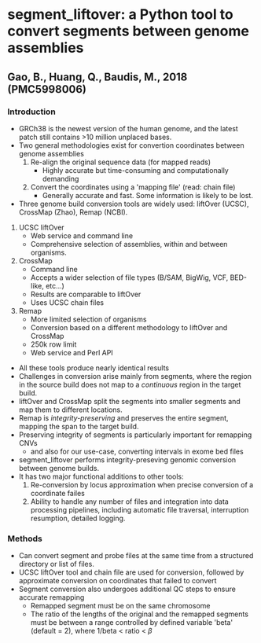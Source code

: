 # segment_liftover: a Python tool to convert segments between genome assemblies
## Gao, B., Huang, Q., Baudis, M., 2018 (PMC5998006)

### Introduction

- GRCh38 is the newest version of the human genome, and the latest patch still contains >10 million unplaced bases.
- Two general methodologies exist for convertion coordinates between genome assemblies
    1. Re-align the original sequence data (for mapped reads)
        - Highly accurate but time-consuming and computationally demanding
    2. Convert the coordinates using a 'mapping file' (read: chain file)
        - Generally accurate and fast. Some information is likely to be lost.
- Three genome build conversion tools are widely used: liftOver (UCSC), CrossMap (Zhao), Remap (NCBI).

1. UCSC liftOver
    - Web service and command line
    - Comprehensive selection of assemblies, within and between organisms.
2. CrossMap
    - Command line
    - Accepts a wider selection of file types (B/SAM, BigWig, VCF, BED-like, etc...)
    - Results are comparable to liftOver
    - Uses UCSC chain files
3. Remap
    - More limited selection of organisms
    - Conversion based on a different methodology to liftOver and CrossMap
    - 250k row limit
    - Web service and Perl API

- All these tools produce nearly identical results
- Challenges in conversion arise mainly from segments, where the region in the source build does not map to a *continuous* region in the target build. 
- liftOver and CrossMap split the segments into smaller segments and map them to different locations.
- Remap is *integrity-preserving* and preserves the entire segment, mapping the span to the target build.
- Preserving integrity of segments is particularly important for remapping CNVs
    - and also for our use-case, converting intervals in exome bed files
- segment_liftover performs integrity-preseving genomic conversion between genome builds.
- It has two major functional additions to other tools:
    1. Re-conversion by locus approximation when precise conversion of a coordinate failes
    2. Ability to handle any number of files and integration into data processing pipelines, including automatic file traversal, interruption resumption, detailed logging.

### Methods

- Can convert segment and probe files at the same time from a structured directory or list of files.
- UCSC liftOver tool and chain file are used for conversion, followed by approximate conversion on coordinates that failed to convert
- Segment conversion also undergoes additional QC steps to ensure accurate remapping
    - Remapped segment must be on the same chromosome
    - The ratio of the lengths of the original and the remapped segments must be between a range controlled by defined variable 'beta' (default = 2), where 1/beta < ratio < $\beta$
